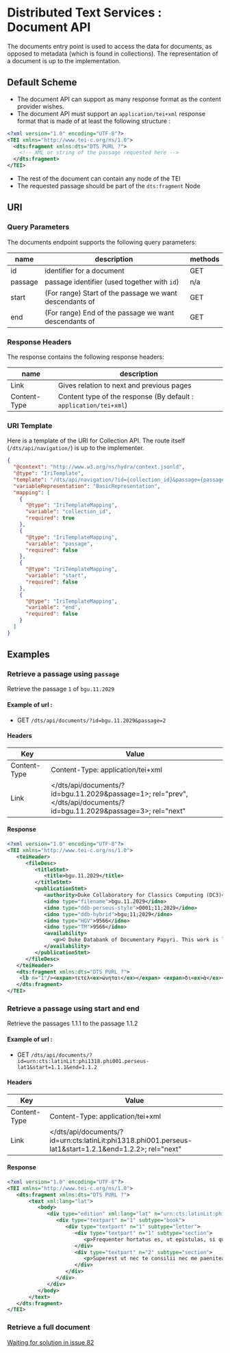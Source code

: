 # Distributed Text Services : Document API

The documents entry point is used to access the data for documents, as opposed to metadata (which is found in collections).  The representation of a document is up to the implementation.

## Default Scheme

- The document API can support as many response format as the content provider wishes.
- The document API must support an `application/tei+xml` response format that is made of at least the following structure : 

```xml
<?xml version="1.0" encoding="UTF-8"?>
<TEI xmlns="http://www.tei-c.org/ns/1.0">
  <dts:fragment xmlns:dts="DTS PURL ?">
    <!-- XML or string of the passage requested here -->
  </dts:fragment>
</TEI>
```
- The rest of the document can contain any node of the TEI
- The requested passage should be part of the `dts:fragment` Node

## URI 

### Query Parameters

The documents endpoint supports the following query parameters:

| name | description                              | methods |
|------|------------------------------------------|---------|
| id   | identifier for a document |  GET    |
| passage | passage identifier (used together with `id`) | n/a    |
| start | (For range) Start of the passage we want descendants of | GET |
| end |  (For range) End of the passage we want descendants of | GET |

### Response Headers

The response contains the following response headers:

| name | description |
|------|-------------|
| Link | Gives relation to next and previous pages |
| Content-Type | Content type of the response (By default : `application/tei+xml`)|

### URI Template

Here is a template of the URI for Collection API. The route itself (`/dts/api/navigation/`) is up to the implementer.

```json
{
  "@context": "http://www.w3.org/ns/hydra/context.jsonld",
  "@type": "IriTemplate",
  "template": "/dts/api/navigation/?id={collection_id}&passage={passage}&level={level}&start={start}&end={end}&page={page}",
  "variableRepresentation": "BasicRepresentation",
  "mapping": [
    {
      "@type": "IriTemplateMapping",
      "variable": "collection_id",
      "required": true
    },
    {
      "@type": "IriTemplateMapping",
      "variable": "passage",
      "required": false
    },
    {
      "@type": "IriTemplateMapping",
      "variable": "start",
      "required": false
    },
    {
      "@type": "IriTemplateMapping",
      "variable": "end",
      "required": false
    }
  ]
}
```

## Examples

### Retrieve a passage using `passage`

Retrieve the passage `1` of `bgu.11.2029`

#### Example of url : 

- GET `/dts/api/documents/?id=bgu.11.2029&passage=2`

#### Headers

| Key | Value | 
| --- | ----- |
| Content-Type | Content-Type: application/tei+xml |
| Link | </dts/api/documents/?id=bgu.11.2029&passage=1>; rel="prev", </dts/api/documents/?id=bgu.11.2029&passage=3>; rel="next" | 

#### Response

```xml
<?xml version="1.0" encoding="UTF-8"?>
<TEI xmlns="http://www.tei-c.org/ns/1.0">
   <teiHeader>
      <fileDesc>
         <titleStmt>
            <title>bgu.11.2029</title>
         </titleStmt>
         <publicationStmt>
            <authority>Duke Collaboratory for Classics Computing (DC3)</authority>
            <idno type="filename">bgu.11.2029</idno>
            <idno type="ddb-perseus-style">0001;11;2029</idno>
            <idno type="ddb-hybrid">bgu;11;2029</idno>
            <idno type="HGV">9566</idno>
            <idno type="TM">9566</idno>
            <availability>
               <p>© Duke Databank of Documentary Papyri. This work is licensed under a <ref type="license" target="http://creativecommons.org/licenses/by/3.0/">Creative Commons Attribution 3.0 License</ref>.</p>
            </availability>
         </publicationStmt>
      </fileDesc>
   </teiHeader>
   <dts:fragment xmlns:dts="DTS PURL ?">
    <lb n="1"/><expan>τετελ<ex>ώνηται</ex></expan> <expan>δι<ex>ὰ</ex></expan> <expan>πύλ<ex>ης</ex></expan> Διονυσιάδος 
   </dts:fragment>
</TEI>
```

### Retrieve a passage using start and end

Retrieve the passages 1.1.1 to the passage 1.1.2

#### Example of url : 

- GET `/dts/api/documents/?id=urn:cts:latinLit:phi1318.phi001.perseus-lat1&start=1.1.1&end=1.1.2`

#### Headers

| Key | Value | 
| --- | ----- |
| Content-Type | Content-Type: application/tei+xml |
| Link | </dts/api/documents/?id=urn:cts:latinLit:phi1318.phi001.perseus-lat1&start=1.2.1&end=1.2.2>; rel="next" | 

#### Response

```xml
<?xml version="1.0" encoding="UTF-8"?>
<TEI xmlns="http://www.tei-c.org/ns/1.0">
   <dts:fragment xmlns:dts="DTS PURL ?">
       <text xml:lang="lat">
          <body>
             <div type="edition" xml:lang="lat" n="urn:cts:latinLit:phi1318.phi001.perseus-lat1">
                <div type="textpart" n="1" subtype="book">
                   <div type="textpart" n="1" subtype="letter">
                      <div type="textpart" n="1" subtype="section">
                         <p>Frequenter hortatus es, ut epistulas, si quas paulo curatius scripsissem, colligerem publicaremque. Collegi non servato temporis ordine - neque enim historiam componebam -, sed ut quaeque in manus venerat.</p>
                      </div>
                      <div type="textpart" n="2" subtype="section">
                         <p>Superest ut nec te consilii nec me paeniteat obsequii. Ita enim fiet, ut eas quae adhuc neglectae iacent requiram et si quas addidero non supprimam. Vale.</p>
                      </div>
                   </div>
                </div>
             </div>
          </body>
       </text>
   </dts:fragment>
</TEI>
```


### Retrieve a full document

[Waiting for solution in issue 82](https://github.com/distributed-text-services/collection-api/issues/82)
